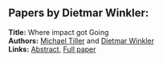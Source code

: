 <h2>Papers by Dietmar Winkler:</h2>
<p>
<b>Title:</b> Where impact got Going<br />
<b>Authors:</b> <a href="../authors/author_310.html">Michael Tiller</a> and <a href="../authors/author_333.html">Dietmar Winkler</a><br />
<b>Links:</b> <a href="../abstracts/abstract_78.pdf">Abstract</a>, <a href="../submissions/ecp15118725_TillerWinkler.pdf">Full paper</a>
</p>